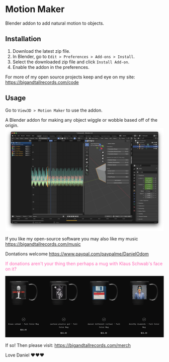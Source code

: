 # Motion Maker

Blender addon to add natural motion to objects.

## Installation

1. Download the latest zip file.
2. In Blender, go to `Edit > Preferences > Add-ons > Install`.
3. Select the downloaded zip file and click `Install Add-on`.
4. Enable the addon in the preferences.

For more of my open source projects keep and eye on my site: 
https://bigandtallrecords.com/code

## Usage

Go to `View3D > Motion Maker` to use the addon.

A Blender addon for making any object wiggle or wobble based off of the origin.
 ![Alt text](images/motion1.png)

 If you like my open-source software you may also like my music
 https://bigandtallrecords.com/music

 Dontations welcome
 https://www.paypal.com/paypalme/DanielOdom

<span style="color: #ff69b4;">If donations aren't your thing then perhaps a mug with Klaus Schwab's face on it?</span>

 ![Alt text](images/merch-1.png)

If so! Then please visit: https://bigandtallrecords.com/merch

Love
Daniel 
❤️❤️❤️

